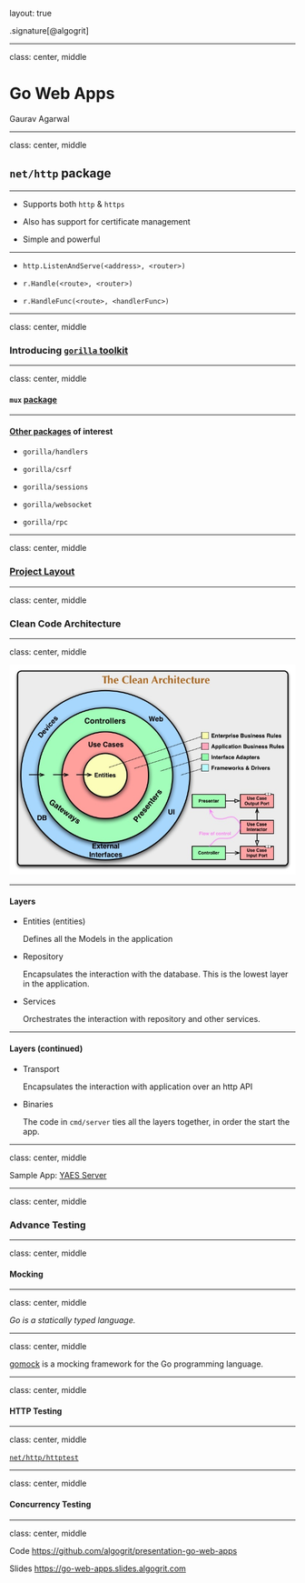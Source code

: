 layout: true

.signature[@algogrit]

---

class: center, middle

# Go Web Apps

Gaurav Agarwal

---
class: center, middle

## `net/http` package

---

- Supports both `http` & `https`

- Also has support for certificate management

- Simple and powerful

---

- `http.ListenAndServe(<address>, <router>)`

- `r.Handle(<route>, <router>)`

- `r.HandleFunc(<route>, <handlerFunc>)`

---
class: center, middle

### Introducing [`gorilla` toolkit](https://www.gorillatoolkit.org/)

---
class: center, middle

#### `mux` [package](https://github.com/gorilla/mux)

---

#### [Other packages](https://www.gorillatoolkit.org/) of interest

- `gorilla/handlers`
- `gorilla/csrf`
- `gorilla/sessions`

- `gorilla/websocket`
- `gorilla/rpc`

---
class: center, middle

### [Project Layout](https://github.com/golang-standards/project-layout)

---
class: center, middle

### Clean Code Architecture

---
class: center, middle

![Clean Architecture](assets/images/CleanArchitecture.jpg)

---

#### Layers

- Entities (entities)

  Defines all the Models in the application

- Repository

  Encapsulates the interaction with the database. This is the lowest layer in the application.

- Services

  Orchestrates the interaction with repository and other services.

---

#### Layers (continued)

- Transport

  Encapsulates the interaction with application over an http API

- Binaries

  The code in `cmd/server` ties all the layers together, in order the start the app.

---
class: center, middle

Sample App: [YAES Server](https://github.com/algogrit/yaes-server)

---
class: center, middle

### Advance Testing

---
class: center, middle

#### Mocking

---
class: center, middle

*Go is a statically typed language.*

---
class: center, middle

[gomock](https://github.com/golang/mock) is a mocking framework for the Go programming language.

---
class: center, middle

#### HTTP Testing

---
class: center, middle

[`net/http/httptest`](https://golang.org/pkg/net/http/httptest/)

---
class: center, middle

#### Concurrency Testing

---
class: center, middle

Code
https://github.com/algogrit/presentation-go-web-apps

Slides
https://go-web-apps.slides.algogrit.com
